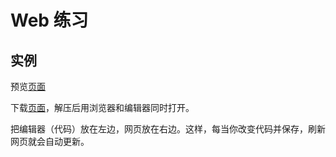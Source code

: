 # Web 练习


## 实例
预览<a href="../examples/example-web-1.html">页面</a>

下载<a href="../examples/example-web-1.zip">页面</a>，解压后用浏览器和编辑器同时打开。

把编辑器（代码）放在左边，网页放在右边。这样，每当你改变代码并保存，刷新网页就会自动更新。



